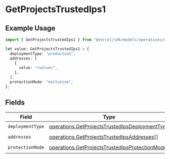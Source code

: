 # GetProjectsTrustedIps1

## Example Usage

```typescript
import { GetProjectsTrustedIps1 } from "@vercel/sdk/models/operations/getprojects.js";

let value: GetProjectsTrustedIps1 = {
  deploymentType: "production",
  addresses: [
    {
      value: "<value>",
    },
  ],
  protectionMode: "exclusive",
};
```

## Fields

| Field                                                                                                            | Type                                                                                                             | Required                                                                                                         | Description                                                                                                      |
| ---------------------------------------------------------------------------------------------------------------- | ---------------------------------------------------------------------------------------------------------------- | ---------------------------------------------------------------------------------------------------------------- | ---------------------------------------------------------------------------------------------------------------- |
| `deploymentType`                                                                                                 | [operations.GetProjectsTrustedIpsDeploymentType](../../models/operations/getprojectstrustedipsdeploymenttype.md) | :heavy_check_mark:                                                                                               | N/A                                                                                                              |
| `addresses`                                                                                                      | [operations.GetProjectsTrustedIpsAddresses](../../models/operations/getprojectstrustedipsaddresses.md)[]         | :heavy_check_mark:                                                                                               | N/A                                                                                                              |
| `protectionMode`                                                                                                 | [operations.GetProjectsTrustedIpsProtectionMode](../../models/operations/getprojectstrustedipsprotectionmode.md) | :heavy_check_mark:                                                                                               | N/A                                                                                                              |
